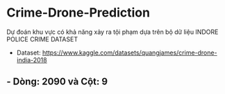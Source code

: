# Crime-Drone-Prediction
Dự đoán khu vực có khả năng xảy ra tội phạm dựa trên bộ dữ liệu INDORE POLICE CRIME DATASET
- Dataset: https://www.kaggle.com/datasets/quangjames/crime-drone-india-2018
## - Dòng: 2090 và Cột: 9
